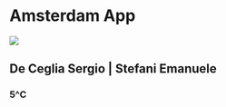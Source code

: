 # Amsterdam App

![](https://www.hollandsouvenirshop.nl/image/cache/data/Tegel-amsterdam-logo-Delfts-550x550w.jpg)


## De Ceglia Sergio | Stefani Emanuele
### 5^C
